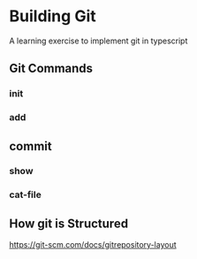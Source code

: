 # Building Git

A learning exercise to implement git in typescript


## Git Commands

### init

### add

## commit

### show

### cat-file


## How git is Structured

https://git-scm.com/docs/gitrepository-layout

